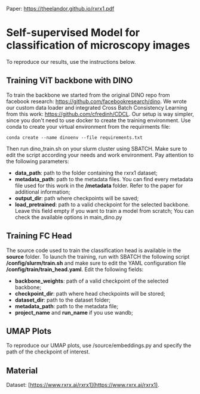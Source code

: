 Paper: https://theelandor.github.io/rxrx1.pdf
# Self-supervised Model for classification of microscopy images
To reproduce our results, use the instructions below.
## Training ViT backbone with DINO
To train the backbone we started from the original DINO repo from facebook research: https://github.com/facebookresearch/dino.
We wrote our custom data loader and integrated Cross Batch Consistency Learning from this work: https://github.com/cfredinh/CDCL.
Our setup is way simpler, since you don't need to use docker to create the training environment.
Use conda to create your virtual environment from the requirments file:
```
conda create --name dinoenv --file requirements.txt
```
Then run dino_train.sh on your slurm cluster using SBATCH.
Make sure to edit the script according your needs and work environment. Pay attention to the following parameters:
- **data_path**: path to the folder containing the rxrx1 dataset;
- **metadata_path**: path to the metadata files. You can find every metadata
    file used for this work in the **/metadata** folder. Refer to the paper
    for additional information;
- **output_dir**: path where checkpoints will be saved; 
- **load_pretrained**: path to a valid checkpoint for the selected backbone.
    Leave this field empty if you want to train a model from scratch; 
You can check the available options in main_dino.py
## Training FC Head 
The source code used to train the classification head is available in the **source** folder.
To launch the training, run with SBATCH the following script **/config/slurm/train.sh** and make sure to edit the YAML configuration file **/config/train/train_head.yaml**. Edit the following fields:
+ **backbone_weights**: path of a valid checkpoint of the selected backbone;
+ **checkpoint_dir**: path where head checkpoints will be stored;
+ **dataset_dir**: path to the dataset folder;
+ **metadata_path**: path to the metadata file;
+ **project_name** and **run_name** if you use wandb;
## UMAP Plots
To reproduce our UMAP plots, use /source/embeddings.py and specify the path of the checkpoint of interest.
## Material
Dataset: [https://www.rxrx.ai/rxrx1](https://www.rxrx.ai/rxrx1).
